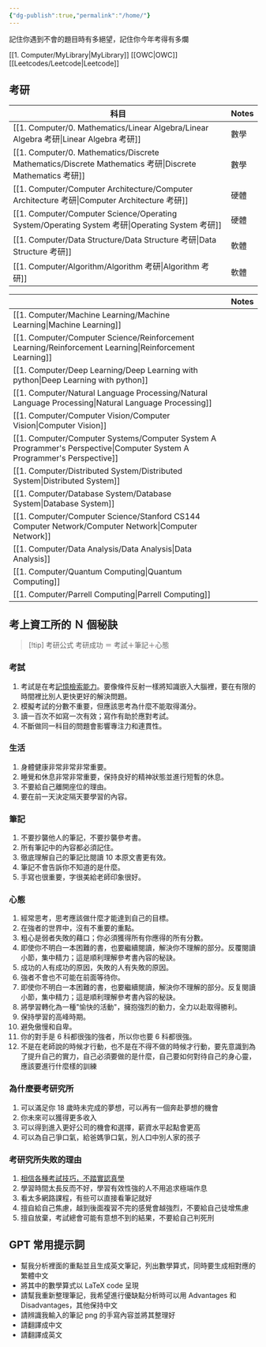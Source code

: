 ```yaml
---
{"dg-publish":true,"permalink":"/home/"}
---
```


記住你遇到不會的題目時有多絕望，記住你今年考得有多爛

[[1. Computer/MyLibrary\|MyLibrary]]
[[OWC\|OWC]]
[[Leetcodes/Leetcode\|Leetcode]]
## 考研

| 科目                           | Notes |
| ---------------------------- | ----- |
| [[1. Computer/0. Mathematics/Linear Algebra/Linear Algebra 考研\|Linear Algebra 考研]]        | 數學    |
| [[1. Computer/0. Mathematics/Discrete Mathematics/Discrete Mathematics 考研\|Discrete Mathematics 考研]]  | 數學    |
| [[1. Computer/Computer Architecture/Computer Architecture 考研\|Computer Architecture 考研]] | 硬體    |
| [[1. Computer/Computer Science/Operating System/Operating System 考研\|Operating System 考研]]      | 硬體    |
| [[1. Computer/Data Structure/Data Structure  考研\|Data Structure  考研]]       | 軟體    |
| [[1. Computer/Algorithm/Algorithm 考研\|Algorithm 考研]]             | 軟體    |

|                                                | Notes |
| ---------------------------------------------- | ----- |
| [[1. Computer/Machine Learning/Machine Learning\|Machine Learning]]                           |       |
| [[1. Computer/Computer Science/Reinforcement Learning/Reinforcement Learning\|Reinforcement Learning]]                     |       |
| [[1. Computer/Deep Learning/Deep Learning with python\|Deep Learning with python]]                  |       |
| [[1. Computer/Natural Language Processing/Natural Language Processing\|Natural Language Processing]]                |       |
| [[1. Computer/Computer Vision/Computer Vision\|Computer Vision]]                            |       |
| [[1. Computer/Computer Systems/Computer System A Programmer's Perspective\|Computer System A Programmer's Perspective]] |       |
| [[1. Computer/Distributed System/Distributed System\|Distributed System]]                         |       |
| [[1. Computer/Database System/Database System\|Database System]]                            |       |
| [[1. Computer/Computer Science/Stanford CS144 Computer Network/Computer Network\|Computer Network]]                           |       |
| [[1. Computer/Data Analysis/Data Analysis\|Data Analysis]]                              |       |
| [[1. Computer/Quantum Computing\|Quantum Computing]]                          |       |
| [[1. Computer/Parrell Computing\|Parrell Computing]]                          |       |
## 考上資工所的 Ｎ 個秘訣

> [!tip] 考研公式
> 考研成功 ＝ 考試＋筆記＋心態
### 考試
1. 考試是在考<u>記憶檢索能力</u>。要像條件反射一樣將知識嵌入大腦裡，要在有限的時間裡比別人更快更好的解決問題。
2. 模擬考試的分數不重要，但應該思考為什麼不能取得滿分。
3. 讀一百次不如寫一次有效；寫作有助於應對考試。
4. 不斷做同一科目的問題會影響專注力和連貫性。
### 生活
1. 身體健康非常非常非常重要。
2. 睡覺和休息非常非常重要，保持良好的精神狀態並進行短暫的休息。
3. 不要給自己離開座位的理由。
4. 要在前一天決定隔天要學習的內容。
### 筆記
1. 不要抄襲他人的筆記，不要抄襲參考書。
2. 所有筆記中的內容都必須記住。
3. 徹底理解自己的筆記比閱讀 10 本原文書更有效。
4. 筆記不會告訴你不知道的是什麼。
5. 手寫也很重要，字很美給老師印象很好。
### 心態
1. 經常思考，思考應該做什麼才能達到自己的目標。
2. 在強者的世界中，沒有不重要的重點。
3. 粗心是弱者失敗的藉口；你必須獲得所有你應得的所有分數。
4. 即使你不明白一本困難的書，也要繼續閱讀，解決你不理解的部分。反覆閱讀小節，集中精力；這是順利理解參考書內容的秘訣。
5. 成功的人有成功的原因，失敗的人有失敗的原因。
6. 強者不會也不可能在前面等待你。
7. 即使你不明白一本困難的書，也要繼續閱讀，解決你不理解的部分。反复閱讀小節，集中精力；這是順利理解參考書內容的秘訣。
8. 將學習轉化為一種"愉快的活動"，擁抱強烈的動力，全力以赴取得勝利。
9. 保持學習的高峰時期。
10. 避免傲慢和自卑。
11. 你的對手是 6 科都很強的強者，所以你也要 6 科都很強。
12. 不是在老師說的時候才行動，也不是在不得不做的時候才行動，要先意識到為了提升自己的實力，自己必須要做的是什麼，自己要如何對待自己的身心靈，應該要進行什麼樣的訓練
### 為什麼要考研究所
1. 可以滿足你 18 歲時未完成的夢想，可以再有一個奔赴夢想的機會
2. 你未來可以獲得更多收入
3. 可以得到進入更好公司的機會和選擇，薪資水平起點會更高
4. 可以為自己爭口氣，給爸媽爭口氣，別人口中別人家的孩子
### 考研究所失敗的理由
1. <u>相信各種考試技巧，不踏實認真學</u>
2. 學習時間太長反而不好，學習有效性強的人不用追求極端作息
3. 看太多網路課程，有些可以直接看筆記就好
4. 擅自給自己焦慮，越到後面複習不完的感覺會越強烈，不要給自己徒增焦慮
5. 擅自放棄，考試總會可能有意想不到的結果，不要給自己判死刑
## GPT 常用提示詞

- 幫我分析裡面的重點並且生成英文筆記，列出數學算式，同時要生成相對應的繁體中文
- 將其中的數學算式以 LaTeX code 呈現
- 請幫我重新整理筆記，我希望進行優缺點分析時可以用 Advantages 和 Disadvantages，其他保持中文
- 請辨識我輸入的筆記 png 的手寫內容並將其整理好
- 請翻譯成中文
- 請翻譯成英文